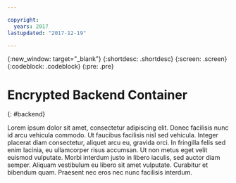 ```yaml
---

copyright:
  years: 2017
lastupdated: "2017-12-19"

---
```

{:new_window: target="_blank"}
{:shortdesc: .shortdesc}
{:screen: .screen}
{:codeblock: .codeblock}
{:pre: .pre}

# Encrypted Backend Container  
{: #backend}

Lorem ipsum dolor sit amet, consectetur adipiscing elit. Donec facilisis nunc id arcu vehicula commodo. Ut faucibus facilisis nisl sed vehicula. Integer placerat diam consectetur, aliquet arcu eu, gravida orci. In fringilla felis sed enim lacinia, eu ullamcorper risus accumsan. Ut non metus eget velit euismod vulputate. Morbi interdum justo in libero iaculis, sed auctor diam semper. Aliquam vestibulum eu libero sit amet vulputate. Curabitur et bibendum quam. Praesent nec eros nec nunc facilisis interdum.